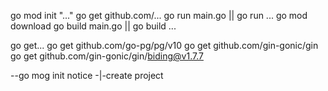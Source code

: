 go mod init "..."
go get github.com/...
go run main.go || go run ...
go mod download
go build main.go || go build ...

go get...
go get github.com/go-pg/pg/v10
go get github.com/gin-gonic/gin
go get github.com/gin-gonic/gin/biding@v1.7.7


--go mog init notice -|-create project